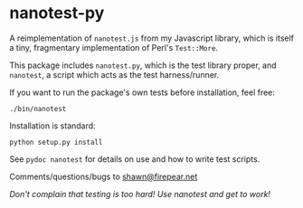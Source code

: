 nanotest-py
===========

A reimplementation of `nanotest.js` from my Javascript library, which
is itself a tiny, fragmentary implementation of Perl's `Test::More`.

This package includes `nanotest.py`, which is the test library proper,
and `nanotest`, a script which acts as the test harness/runner.

If you want to run the package's own tests before installation, feel
free:

    ./bin/nanotest

Installation is standard:

    python setup.py install

See `pydoc nanotest` for details on use and how to write test scripts.

Comments/questions/bugs to <shawn@firepear.net>

*Don't complain that testing is too hard! Use nanotest and get to work!*